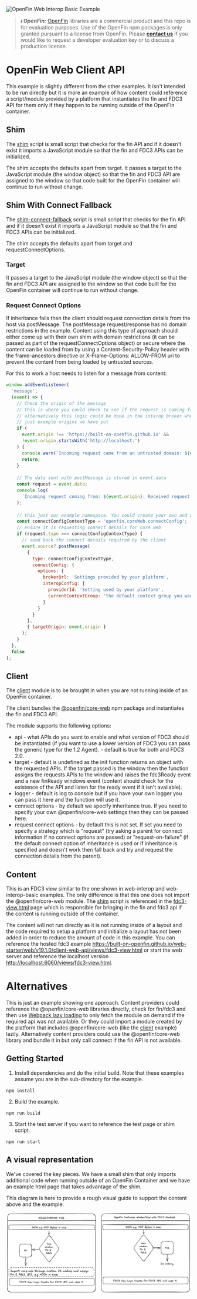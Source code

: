 ![OpenFin Web Interop Basic Example](../../assets/openfin-web-starter.png)

> **_:information_source: OpenFin:_** [OpenFin](https://www.openfin.co/) libraries are a commercial product and this repo is for evaluation purposes. Use of the OpenFin npm packages is only granted pursuant to a license from OpenFin. Please [**contact us**](https://www.openfin.co/contact/) if you would like to request a developer evaluation key or to discuss a production license.

# OpenFin Web Client API

This example is slightly different from the other examples. It isn't intended to be run directly but it is more an example of how content could reference a script/module provided by a platform that instantiates the fin and FDC3 API for them only if they happen to be running outside of the OpenFin container.

## Shim

The [shim](./client/src/shim.ts) script is small script that checks for the fin API and if it doesn't exist it imports a JavaScript module so that the fin and FDC3 APIs can be initialized.

The shim accepts the defaults apart from target. It passes a target to the JavaScript module (the window object) so that the fin and FDC3 API are assigned to the window so that code built for the OpenFin container will continue to run without change.

## Shim With Connect Fallback

The [shim-connect-fallback](./client/src/shim-connect-fallback.ts) script is small script that checks for the fin API and if it doesn't exist it imports a JavaScript module so that the fin and FDC3 APIs can be initialized.

The shim accepts the defaults apart from target and requestConnectOptions.

### Target

It passes a target to the JavaScript module (the window object) so that the fin and FDC3 API are assigned to the window so that code built for the OpenFin container will continue to run without change.

### Request Connect Options

If inheritance fails then the client should request connection details from the host via postMessage. The postMessage request/response has no domain restrictions in the example. Content using this type of approach should either come up with their own shim with domain restrictions (it can be passed as part of the requestConnectOptions object) or secure where the content can be loaded from by using a Content-Security-Policy header with the frame-ancestors directive or X-Frame-Options: ALLOW-FROM uri to prevent the content from being loaded by untrusted sources.

For this to work a host needs to listen for a message from content:

```javascript
window.addEventListener(
  'message',
  (event) => {
    // Check the origin of the message
    // this is where you could check to see if the request is coming from domains registered in your app directory
    // alternatively this logic could be done in the interop broker when the connection is attempted. These are
    // just example origins we have put
    if (
      event.origin !== 'https://built-on-openfin.github.io' &&
      !event.origin.startsWith('http://localhost:')
    ) {
      console.warn(`Incoming request came from an untrusted domain: ${event.origin}`);
      return;
    }

    // The data sent with postMessage is stored in event.data
    const request = event.data;
    console.log(
      `Incoming request coming from: ${event.origin}. Received request: ${JSON.stringify(request)}`
    );

    // this just our example namespace. You could create your own and decide what data to pass.
    const connectConfigContextType = 'openfin.coreWeb.connectConfig';
    // ensure it is requesting connect details for core web
    if (request.type === connectConfigContextType) {
      // send back the connect details required by the client
      event.source?.postMessage(
        {
          type: connectConfigContextType,
          connectConfig: {
            options: {
              brokerUrl: 'Settings provided by your platform',
              interopConfig: {
                providerId: 'Setting used by your platform',
                currentContextGroup: 'the default context group you want everyone to join e.g. green'
              }
            }
          }
        },
        { targetOrigin: event.origin }
      );
    }
  },
  false
);
```

## Client

The [client](./client/src/client.ts) module is to be brought in when you are not running inside of an OpenFin container.

The client bundles the [@openfin/core-web](https://www.npmjs.com/package/@openfin/core-web) npm package and instantiates the fin and FDC3 API.

The module supports the following options:

- api - what APIs do you want to enable and what version of FDC3 should be instantiated (if you want to use a lower version of FDC3 you can pass the generic type for the 1.2 Agent). - default is true for both and FDC3 2.0.
- target - default is undefined as the init function returns an object with the requested APIs. If the target passed is the window then the function assigns the requests APIs to the window and raises the fdc3Ready event and a new finReady windows event (content should check for the existence of the API and listen for the ready event if it isn't available).
- logger - default is log to console but if you have your own logger you can pass it here and the function will use it.
- connect options - by default we specify inheritance true. If you need to specify your own @openfin/core-web settings then they can be passed here.
- request connect options - by default this is not set. If set you need to specify a strategy which is "request" (try asking a parent for connect information if no connect options are passed) or "request-on-failure" (if the default connect option of inheritance is used or if inheritance is specified and doesn't work then fall back and try and request the connection details from the parent).

## Content

This is an FDC3 view similar to the one shown in web-interop and web-interop-basic examples. The only difference is that this one does not import the @openfin/core-web module. The [shim](./client/src/shim.ts) script is referenced in the [fdc3-view.html](./public/views/fdc3-view.html) page which is responsible for bringing in the fin and fdc3 api if the content is running outside of the container.

The content will not run directly as it is not running inside of a layout and the code required to setup a platform and initialize a layout has not been added in order to reduce the amount of code in this example. You can reference the hosted fdc3 example <https://built-on-openfin.github.io/web-starter/web/v19.1.0/client-web-api/views/fdc3-view.html> or start the web server and reference the localhost version <http://localhost:6060/views/fdc3-view.html>.

# Alternatives

This is just an example showing one approach. Content providers could reference the @openfin/core-web libraries directly, check for fin/fdc3 and then use [Webpack lazy loading](https://webpack.js.org/guides/lazy-loading/) to only fetch the module on demand if the required api was not available. Or they could import a module created by the platform that includes @openfin/core-web (like the [client](./client/src/client.ts) example) lazily. Alternatively content providers could use the @openfin/core-web library and bundle it in but only call connect if the fin API is not available.

## Getting Started

1. Install dependencies and do the initial build. Note that these examples assume you are in the sub-directory for the example.

```shell
npm install
```

2. Build the example.

```shell
npm run build
```

3. Start the test server if you want to reference the test page or shim script.

```shell
npm run start
```

## A visual representation

We've covered the key pieces. We have a small shim that only imports additional code when running outside of an OpenFin Container and we have an example html page that takes advantage of the shim.

This diagram is here to provide a rough visual guide to support the content above and the example:

![OpenFin Web Client API Rough Visual Guide](./docs/web-client-api-visualization.png)
